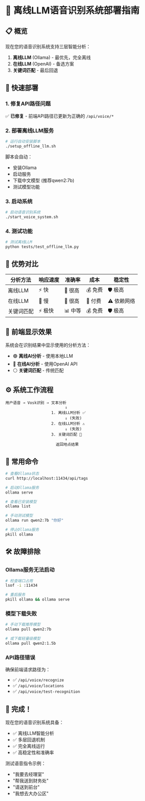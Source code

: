 # 🤖 离线LLM语音识别系统部署指南

## 📋 概览

现在您的语音识别系统支持三层智能分析：
1. **离线LLM** (Ollama) - 最优先，完全离线
2. **在线LLM** (OpenAI) - 备选方案  
3. **关键词匹配** - 最后回退

## 🚀 快速部署

### 1. 修复API路径问题
✅ **已修复** - 前端API路径已更新为正确的 `/api/voice/*`

### 2. 部署离线LLM服务

```bash
# 运行自动安装脚本
./setup_offline_llm.sh
```

脚本会自动：
- 安装Ollama
- 启动服务
- 下载中文模型 (推荐qwen2:7b)
- 测试模型功能

### 3. 启动系统

```bash
# 启动语音识别系统
./start_voice_system.sh
```

### 4. 测试功能

```bash
# 测试离线LLM
python tests/test_offline_llm.py
```

## 🎯 优势对比

| 分析方法 | 响应速度 | 准确率 | 成本 | 稳定性 |
|---------|---------|--------|------|--------|
| 离线LLM | ⚡ 快 | 🎯 很高 | 💰 免费 | 🛡️ 极高 |
| 在线LLM | 🐌 慢 | 🎯 很高 | 💸 付费 | ⚠️ 依赖网络 |
| 关键词匹配 | ⚡ 极快 | 📊 中等 | 💰 免费 | 🛡️ 极高 |

## 📱 前端显示效果

系统会在识别结果中显示使用的分析方法：
- 🟢 **离线AI分析** - 使用本地LLM
- 🔵 **在线AI分析** - 使用OpenAI API  
- ⚪ **关键词匹配** - 传统匹配

## ⚙️ 系统工作流程

```
用户语音 → Vosk识别 → 文本分析
                          ↓
                    1. 离线LLM分析 ✅
                          ↓ (失败)
                    2. 在线LLM分析 ⚠️
                          ↓ (失败)  
                    3. 关键词匹配 🔄
                          ↓
                      返回地点结果
```

## 🔧 常用命令

```bash
# 查看Ollama状态
curl http://localhost:11434/api/tags

# 启动Ollama服务
ollama serve

# 查看已安装模型
ollama list

# 手动测试模型
ollama run qwen2:7b "你好"

# 停止Ollama服务
pkill ollama
```

## 🛠️ 故障排除

### Ollama服务无法启动
```bash
# 检查端口占用
lsof -i :11434

# 重启服务
pkill ollama && ollama serve
```

### 模型下载失败
```bash
# 手动下载推荐模型
ollama pull qwen2:7b

# 或下载轻量级模型
ollama pull qwen2:1.5b
```

### API路径错误
确保前端请求路径为：
- ✅ `/api/voice/recognize`
- ✅ `/api/voice/locations`  
- ✅ `/api/voice/test-recognition`

## 🎉 完成！

现在您的语音识别系统具备：
- ✅ 离线LLM智能分析
- ✅ 多层回退机制
- ✅ 完全离线运行
- ✅ 高稳定性和准确率

测试语音指令示例：
- "我要去经理室"
- "帮我送到财务处"  
- "请送到前台"
- "我想去大办公区"
